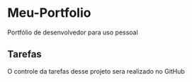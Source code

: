 # Meu-Portfolio
Portfólio de desenvolvedor para uso pessoal 

## Tarefas
O controle da tarefas desse projeto sera realizado no GitHub
